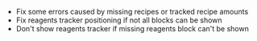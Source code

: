 - Fix some errors caused by missing recipes or tracked recipe amounts
- Fix reagents tracker positioning if not all blocks can be shown
- Don't show reagents tracker if missing reagents block can't be shown